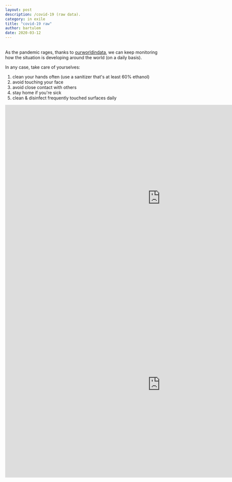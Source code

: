 ```yaml
---
layout: post
description: /covid-19 (raw data).
category: in exile
title: "covid-19 raw"
author: bartulem
date: 2020-03-12
---
```

<br/>
As the pandemic rages, thanks to <a href="https://ourworldindata.org/coronavirus" target="_blank">ourworldindata</a>, we can keep monitoring how the situation is developing around the world (on a daily basis).

In any case, take care of yourselves:
1. clean your hands often (use a sanitizer that's at least 60% ethanol)
2. avoid touching your face
3. avoid close contact with others
4. stay home if you're sick
5. clean & disinfect frequently touched surfaces daily

<p class="text-center">
  <iframe src="https://chart-studio.plot.ly/~bartulm/42" width="1000" height="600" align="left" frameborder="0" scrolling="no"></iframe>
</p>

<p class="text-center">
  <iframe src="https://chart-studio.plot.ly/~bartulm/40" width="1000" height="600" align="left" frameborder="0" scrolling="no"></iframe>
</p>

